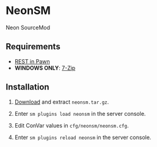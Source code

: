 # NeonSM
Neon SourceMod

## Requirements
* [REST in Pawn](https://forums.alliedmods.net/showthread.php?t=298024)
* **WINDOWS ONLY**: [7-Zip](https://www.7-zip.org/)

## Installation
1. [Download](https://github.com/NeonTech/NeonSM/releases) and extract `neonsm.tar.gz`.

2. Enter `sm plugins load neonsm` in the server console.

3. Edit ConVar values in `cfg/neonsm/neonsm.cfg`.

4. Enter `sm plugins reload neonsm` in the server console.
